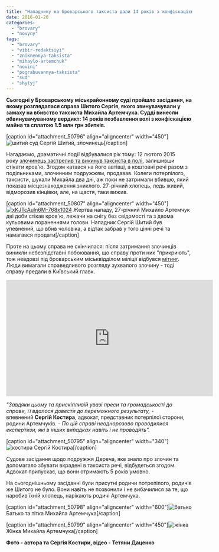 ```yaml
---
title: "Нападнику на броварського таксиста дали 14 років з конфіскацією. ВІДЕО"
date: 2016-01-20
categories: 
  - "brovary"
  - "novyny"
tags: 
  - "brovary"
  - "vibir-redaktsiyi"
  - "zniknennya-taksista"
  - "mihaylo-artemchuk"
  - "novini"
  - "pograbuvannya-taksista"
  - "sud"
  - "shytyj"
---
```


**Сьогодні у Броварському міськрайонному суді пройшло засідання, на якому розглядалася справа Шитого Сергія, якого звинувачували у замаху на вбивство таксиста Михайла Артемчука. Судді винесли обвинувачуваному вердикт: 14 років позбавлення волі з конфіскацією майна та сплатою 1.5 млн грн збитків.**

\[caption id="attachment\_50796" align="aligncenter" width="450"\]![шитий суд](https://mpz.brovary.org/wp-content/uploads/2016/01/shytyj-sud.jpg) Сергій Шитий, злочинець\[/caption\]

Нагадаємо, драматичні події відбувалися рік тому: 12 лютого 2015 року [злочинець застрелив та викинув таксиста в полі](https://mpz.brovary.org/brovarski-taksisti-menshe-nizh-za-2-dobi-znayshli-zniklogo-kolegu-ta-yogo-krivdnika/), залишивши стікати кров'ю. Згодом катався на його автівці, а коштовні речі разом з подільниками, злочинним подружжям, продавав. Колеги потерпілого, таксисти, шукали Михайла два дні, аж поки не затримали вбивцю, який показав місцезнаходження зниклого. 27-річний хлопець, ледь живий, відморозив кінцівки, але, на щастя, таки вижив.

\[caption id="attachment\_50807" align="aligncenter" width="450"\][![xKJTcAuln6M-768x1024](https://mpz.brovary.org/wp-content/uploads/2016/01/xKJTcAuln6M.jpg)](https://mpz.brovary.org/wp-content/uploads/2016/01/xKJTcAuln6M-768x1024.jpg) Жертва нападу, 27-річний Михайло Артемчук дві доби стікав кров'ю, лежачи на снігу без свідомості та з двома кульовими пораненнями голови. Нападник Сергій Шитий був упевнений, що вбив чоловіка, а відтак забрав у того цінні речі та намагався продати\[/caption\]

Проте на цьому справа не скінчилася: після затримання злочинців виникли небезпідставні побоювання, що справу проти них "прикриють", тож невдовзі під броварським міськвідділом міліції відбувся [мітинг](https://mpz.brovary.org/cherez-domashniy-aresht-figurantiv-kriminalu-nad-taksistom-piketuvali-militsiyu/). Люди вимагали справедливого розгляду зухвалого злочину - тоді справу предали в Київський главк.

<iframe src="https://www.youtube.com/embed/RQf5kK7erds" width="560" height="315" frameborder="0" allowfullscreen="allowfullscreen"></iframe>

_"Завдяки цьому та прискіпливій увазі преси та громадськості до справи, її вдалося довести до переможного результату,_ - впевнений **Сергій Костира**, адвокат, представник потерпілої сторони, родини Артемчуків. - _По цій справі неоднорозово проводилися експертизи, які в інших випадках навіть і не проводять"._

\[caption id="attachment\_50795" align="aligncenter" width="340"\]![костира](https://mpz.brovary.org/wp-content/uploads/2016/01/kostyra.jpg) Сергій Костира\[/caption\]

Судове засідання щодо подружжя Дереча, яке знало про злочин та допомагало збувати вкрадені в таксиста речі, відбудеться згодом. Адвокат припускає, що вони отримають 5 років умовно.

На сьогоднішньому засіданні були присутні родичи потрепілого, родичів же Шитого не було. Вони навіть не позвонили і не вибачилися за те, що наробив їхній хлопець, нарікають родичі Артемчука.

\[caption id="attachment\_50798" align="aligncenter" width="600"\]![батько](https://mpz.brovary.org/wp-content/uploads/2016/01/batko.jpg) Батько та тітка Михайла Артемчука\[/caption\]

\[caption id="attachment\_50799" align="aligncenter" width="450"\]![жінка](https://mpz.brovary.org/wp-content/uploads/2016/01/zhinka.jpg) Жінка Михайла Артемчука\[/caption\]

**Фото - автора та Сергія Костири, відео - Тетяни Даценко**
